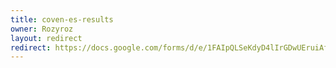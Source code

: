 ```yaml
---
title: coven-es-results
owner: Rozyroz
layout: redirect
redirect: https://docs.google.com/forms/d/e/1FAIpQLSeKdyD4lIrGDwUEruiAfVt8E7oHg0IHrZjnxdncEZQ19ywydQ/viewform
---
```

